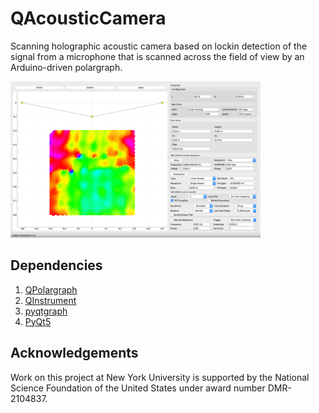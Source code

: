 # QAcousticCamera

Scanning holographic acoustic camera based on 
lockin detection of the signal from a microphone
that is scanned across the field of view by an
Arduino-driven polargraph.

<img src="docs/QAcousticCamera.png" width="400" alt="Acoustic camera interface">

## Dependencies
1. [QPolargraph](https://github.com/davidgrier/QPolargraph/)
2. [QInstrument](https://github.com/davidgrier/QInstrument/)
3. [pyqtgraph](https://pyqtgraph.org/)
4. [PyQt5](https://pypi.org/project/PyQt5/)

## Acknowledgements

Work on this project at New York University is supported by
the National Science Foundation of the United States under
award number DMR-2104837.
